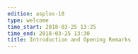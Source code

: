 ```yaml
---
edition: asplos-18
type: welcome
time_start: 2018-03-25 13:25
time_end: 2018-03-25 13:30
title: Introduction and Opening Remarks
---
```

